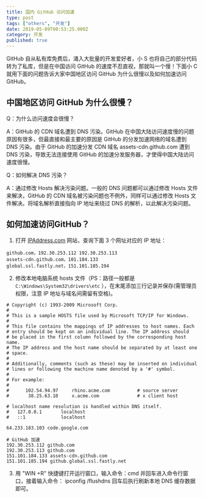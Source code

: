 ```yaml
---
title: 国内 GitHub 访问加速
type: post
tags: ["others", "开发"]
date: 2019-05-09T00:53:25.000Z
category: 开发
published: true
---
```


GitHub 自从私有库免费后，涌入大批量的开发爱好者，小 S 也将自己的部分代码转为了私库，但是在中国访问 GitHub 的速度不忍直视，那就叫一个慢！下面小 C 就用下面的问题告诉大家中国地区访问 GitHub 为什么很慢以及如何加速访问 GitHub。


## 中国地区访问 GitHub 为什么很慢？

Q：为什么访问速度会很慢？

A：GitHub 的 CDN 域名遭到 DNS 污染。GitHub 在中国大陆访问速度慢的问题原因有很多，但最直接和最主要的原因是 GitHub 的分发加速网络的域名遭到 DNS 污染。由于 GitHub 的加速分发 CDN 域名 assets-cdn.github.com 遭到 DNS 污染，导致无法连接使用 GitHub 的加速分发服务器，才使得中国大陆访问速度很慢。

Q：如何解决 DNS 污染？

A：通过修改 Hosts 解决污染问题。一般的 DNS 问题都可以通过修改 Hosts 文件来解决，GitHub 的 CDN 域名被污染问题也不例外，同样可以通过修改 Hosts 文件解决。将域名解析直接指向 IP 地址来绕过 DNS 的解析，以此解决污染问题。


## 如何加速访问GitHub？

1. 打开 [IPAddress.com](https://www.ipaddress.com/) 网站，查询下面 3 个网址对应的 IP 地址：

```
github.com，192.30.253.112 192.30.253.113
assets-cdn.github.com，101.184.133
global.ssl.fastly.net，151.101.185.194
```

2. 修改本地电脑系统 hosts 文件（PS：路径一般都是 `C:\Windows\System32\drivers\etc` ），在末尾添加三行记录并保存(需管理员权限，注意 IP 地址与域名间需留有空格)。

```
# Copyright (c) 1993-2009 Microsoft Corp.
#
# This is a sample HOSTS file used by Microsoft TCP/IP for Windows.
#
# This file contains the mappings of IP addresses to host names. Each
# entry should be kept on an individual line. The IP address should
# be placed in the first column followed by the corresponding host name.
# The IP address and the host name should be separated by at least one
# space.
#
# Additionally, comments (such as these) may be inserted on individual
# lines or following the machine name denoted by a '#' symbol.
#
# For example:
#
#      102.54.94.97     rhino.acme.com          # source server
#       38.25.63.10     x.acme.com              # x client host

# localhost name resolution is handled within DNS itself.
#	127.0.0.1       localhost
#	::1             localhost

64.233.183.103 code.google.com

# GitHub 加速
192.30.253.112 github.com
192.30.253.113 github.com
151.101.184.133 assets-cdn.github.com
151.101.185.194 github.global.ssl.fastly.net
```

3. 用 "WIN +R" 快捷键打开运行窗口，输入命令：cmd 并回车进入命令行窗口，接着输入命令： ipconfig /flushdns 回车后执行刷新本地 DNS 缓存数据即可。
